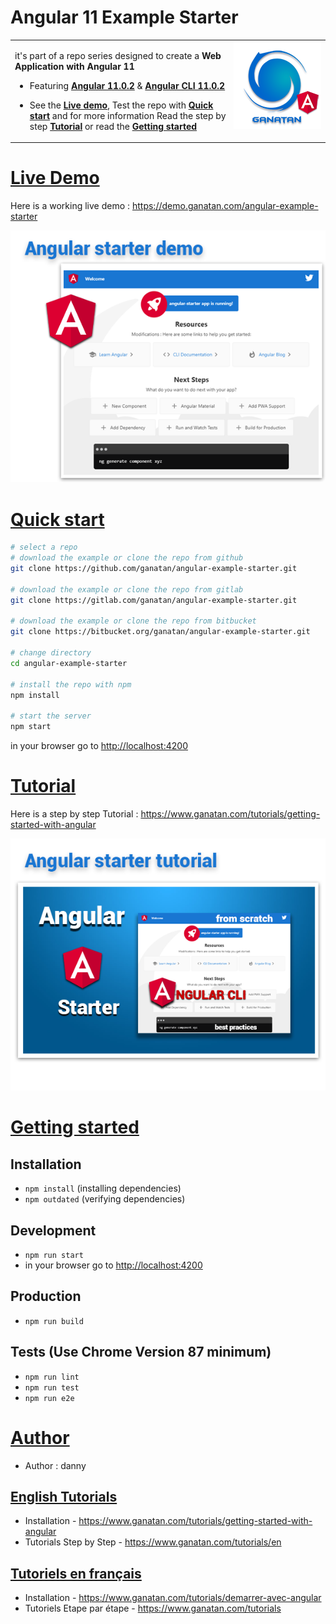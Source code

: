 # Angular 11 Example Starter

<table>
<tr>
<td>
  <a href="https://www.ganatan.com/en">
    <img src="./img/ganatan-about-github.png" align="right"
    alt="Ganatan Angular Example Demo" width="140" height="140">
  </a>

it's part of a repo series designed to create a **Web Application with Angular 11**


* Featuring [**Angular 11.0.2**](https://github.com/angular/angular/releases) & [**Angular CLI 11.0.2**](https://github.com/angular/angular-cli/releases/)


* See the [**Live demo**](#live-demo), Test the repo with [**Quick start**](#quick-start) and for more information Read the step by step [**Tutorial**](#tutorial) or read the [**Getting started**](#getting-started)

</td>
</tr>
</table>

# [Live Demo](#live-demo)
Here is a working live demo :  https://demo.ganatan.com/angular-example-starter


<p align="center">
  <p align="center">
    <a href="https://demo.ganatan.com/angular-example-starter">
      <img src="img/demo-angular-example-starter-github.png" alt="Demo example"/>
    </a>
  </p>
</p>


# [Quick start](#quick-start)

```bash
# select a repo
# download the example or clone the repo from github
git clone https://github.com/ganatan/angular-example-starter.git

# download the example or clone the repo from gitlab
git clone https://gitlab.com/ganatan/angular-example-starter.git

# download the example or clone the repo from bitbucket
git clone https://bitbucket.org/ganatan/angular-example-starter.git

# change directory
cd angular-example-starter

# install the repo with npm
npm install

# start the server
npm start

```
in your browser go to [http://localhost:4200](http://localhost:4200) 


# [Tutorial](#quick-start)

Here is a step by step Tutorial :  https://www.ganatan.com/tutorials/getting-started-with-angular

<p align="center">
  <a href="https://www.ganatan.com/tutorials/getting-started-with-angular">
    <img src="img/angular-example-starter-github.png" alt="Demo example"/>
  </a>
</p>

# [Getting started](#getting-started)


## Installation
* `npm install` (installing dependencies)
* `npm outdated` (verifying dependencies)

## Development
* `npm run start`
* in your browser go to [http://localhost:4200](http://localhost:4200) 

## Production 
* `npm run build`

## Tests (Use Chrome Version 87 minimum)
* `npm run lint`
* `npm run test`
* `npm run e2e` 

# [Author](#author)
* Author  : danny

## [English Tutorials](#english-tutorials)
- Installation - https://www.ganatan.com/tutorials/getting-started-with-angular
- Tutorials Step by Step - https://www.ganatan.com/tutorials/en

## [Tutoriels en français](#french-tutorials)
- Installation - https://www.ganatan.com/tutorials/demarrer-avec-angular
- Tutoriels Etape par étape - https://www.ganatan.com/tutorials


